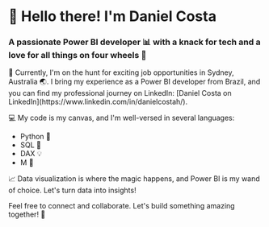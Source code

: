 # <h1>👋 Hello there! I'm Daniel Costa</h1>
<h3>A passionate Power BI developer 📊 with a knack for tech and a love for all things on four wheels 🚗</h3>
📍 Currently, I'm on the hunt for exciting job opportunities in Sydney, Australia 🌏. I bring my experience as a Power BI developer from Brazil, and you can find my professional journey on LinkedIn: [Daniel Costa on LinkedIn](https://www.linkedin.com/in/danielcostah/).

💻 My code is my canvas, and I'm well-versed in several languages:
   - Python 🐍
   - SQL 📝
   - DAX 💡
   - M 🧮

📈 Data visualization is where the magic happens, and Power BI is my wand of choice. Let's turn data into insights!

Feel free to connect and collaborate. Let's build something amazing together! 🚀
